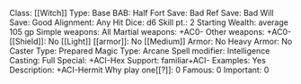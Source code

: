 Class: [[Witch]]
Type: Base
BAB: Half
Fort Save: Bad
Ref Save: Bad
Will Save: Good
Alignment: Any
Hit Dice: d6
Skill pt.: 2
Starting Wealth: average 105 gp
Simple weapons: All
Martial weapons: +AC0-
Other weapons: +AC0-
[[Shield]]: No
[[Light]] [[armor]]: No
[[Medium]] Armor: No
Heavy Armor: No
Caster Type: Prepared
Magic Type: Arcane
Spell modifier: Intelligence
Casting: Full
Special: +ACI-Hex
Support:  familiar+ACI-
Examples: Yes
Description: +ACI-Hermit
Why play one[[?]]: 0
Famous: 0
Important: 0
